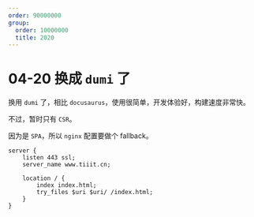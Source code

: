 ```yaml
---
order: 90000000
group:
  order: 10000000
  title: 2020
---
```


# 04-20 换成 `dumi` 了

换用 `dumi` 了，相比 `docusaurus`，使用很简单，开发体验好，构建速度非常快。

不过，暂时只有 `CSR`。

因为是 `SPA`，所以 `nginx` 配置要做个 fallback。

```nginx
server {
    listen 443 ssl;
    server_name www.tiiit.cn;

    location / {
        index index.html;
        try_files $uri $uri/ /index.html;
    }
}
```
